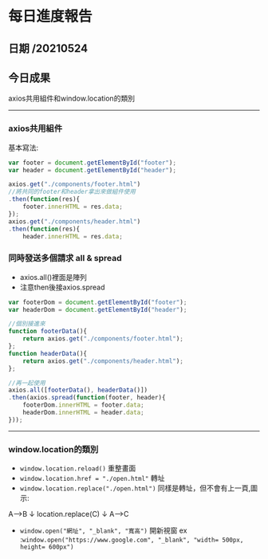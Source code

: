 每日進度報告
======
日期 /20210524
---
今日成果
---
axios共用組件和window.location的類別

***
### axios共用組件

基本寫法:

```javascript
var footer = document.getElementById("footer");
var header = document.getElementById("header");

axios.get("./components/footer.html")
//將共同的footer和header拿出來做組件使用
.then(function(res){
    footer.innerHTML = res.data;
});
axios.get("./components/header.html")
.then(function(res){
    header.innerHTML = res.data;
```

### 同時發送多個請求 all & spread
- axios.all()裡面是陣列
- 注意then後接axios.spread

```javascript
var footerDom = document.getElementById("footer");
var headerDom = document.getElementById("header");

//個別接進來
function footerData(){
    return axios.get("./components/footer.html");
};
function headerData(){
    return axios.get("./components/header.html");
};

//再一起使用
axios.all([footerData(), headerData()])
.then(axios.spread(function(footer, header){
    footerDom.innerHTML = footer.data;
    headerDom.innerHTML = header.data;
}));
```

***

### window.location的類別

- `window.location.reload()` 重整畫面
- `window.location.href = "./open.html"` 轉址
- `window.location.replace("./open.html")`
同樣是轉址，但不會有上一頁,圖示:

A-->B
↓
location.replace(C)
↓
A-->C

- `window.open("網址", "_blank", "寬高")` 開新視窗
ex :`window.open("https://www.google.com", "_blank", "width= 500px, height= 600px")`
